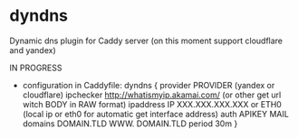 # dyndns
Dynamic dns plugin for Caddy server (on this moment support cloudflare and yandex)

IN PROGRESS

- configuration in Caddyfile:
	dyndns {
		provider PROVIDER (yandex or cloudflare)
		ipchecker http://whatismyip.akamai.com/ (or other get url witch BODY in RAW format)
		ipaddress IP XXX.XXX.XXX.XXX or ETH0 (local ip or eth0 for automatic get interface address) 
 		auth APIKEY MAIL
 		domains DOMAIN.TLD WWW. DOMAIN.TLD
 		period 30m
	}
